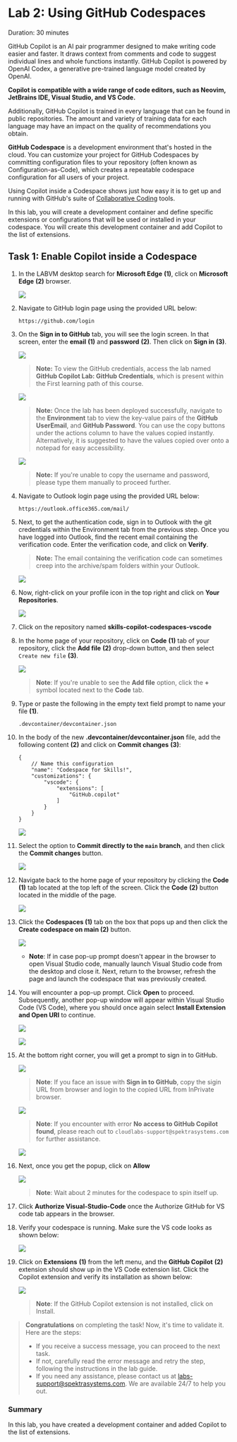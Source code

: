 #  Lab 2: Using GitHub Codespaces
Duration: 30 minutes

GitHub Copilot is an AI pair programmer designed to make writing code easier and faster. It draws context from comments and code to suggest individual lines and whole functions instantly. GitHub Copilot is powered by OpenAI Codex, a generative pre-trained language model created by OpenAI.

**Copilot is compatible with a wide range of code editors, such as Neovim, JetBrains IDE, Visual Studio, and VS Code.**

Additionally, GitHub Copilot is trained in every language that can be found in public repositories. The amount and variety of training data for each language may have an impact on the quality of recommendations you obtain.

**GitHub Codespace** is a development environment that's hosted in the cloud. You can customize your project for GitHub Codespaces by committing configuration files to your repository (often known as Configuration-as-Code), which creates a repeatable codespace configuration for all users of your project.

Using Copilot inside a Codespace shows just how easy it is to get up and running with GitHub's suite of [Collaborative Coding](https://github.com/features#features-collaboration) tools.

In this lab, you will create a development container and define specific extensions or configurations that will be used or installed in your codespace. You will create this development container and add Copilot to the list of extensions.

## Task 1: Enable Copilot inside a Codespace

1. In the LABVM desktop search for **Microsoft Edge** **(1)**, click on **Microsoft Edge** **(2)** browser.

   ![](../media/Edge.png)

1. Navigate to GitHub login page using the provided URL below:
   ```
   https://github.com/login
   ```
   
1. On the **Sign in to GitHub** tab, you will see the login screen. In that screen, enter the  **email** **(1)** and **password** **(2)**. Then click on **Sign in** **(3)**. 

   ![](../media/github-login.png)

    >**Note:** To view the GitHub credentials, access the lab named **GitHub Copilot Lab: GitHub Credentials**, which is present within the First learning path of this course.

      ![](../media/credsfile.png)

   >**Note:** Once the lab has been deployed successfully, navigate to the **Environment** tab to view the key-value pairs of the **GitHub UserEmail**, and **GitHub Password**. You can use the copy buttons under the actions column to have the values copied instantly. Alternatively, it is suggested to have the values copied over onto a notepad for easy accessibility. 

     ![](../media/envt12.png)

   >**Note:** If you're unable to copy the username and password, please type them manually to proceed further.
          
1. Navigate to Outlook login page using the provided URL below:
   ```
   https://outlook.office365.com/mail/
   ```
1. Next, to get the authentication code, sign in to Outlook with the git credentials within the Environment tab from the previous step. Once you have logged into Outlook, find the recent email containing the verification code. Enter the verification code, and click on **Verify**.
   
   >**Note:** The email containing the verification code can sometimes creep into the archive/spam folders within your Outlook.

   ![](../media/authgit.png)

1. Now, right-click on your profile icon in the top right and click on **Your Repositories**.
    
   ![](../media/l2.2.png)

1. Click on the repository named **skills-copilot-codespaces-vscode**

1. In the home page of your repository, click on **Code** **(1)** tab of your repository, click the **Add file** **(2)** drop-down button, and then select `Create new file` **(3)**.

    ![](../media/dp1u.png)

    >**Note**: If you're unable to see the **Add file** option, click the **+** symbol located next to the **Code** tab.
    
1. Type or paste the following in the empty text field prompt to name your file **(1)**.

   ```
   .devcontainer/devcontainer.json
   ```

1. In the body of the new **.devcontainer/devcontainer.json** file, add the following content **(2)** and click on **Commit changes** **(3)**:

   ```
   {
       // Name this configuration
       "name": "Codespace for Skills!",
       "customizations": {
           "vscode": {
               "extensions": [
                   "GitHub.copilot"
               ]
           }
       }
   }
   ```

   ![](../media/dp2.png)
   
1. Select the option to **Commit directly to the `main` branch**, and then click the **Commit changes** button.

    ![](../media/commit-file.png)

1. Navigate back to the home page of your repository by clicking the **Code** **(1)** tab located at the top left of the screen. Click the **Code** **(2)** button located in the middle of the page.

    ![](../media/dp3.png)

1. Click the **Codespaces (1)** tab on the box that pops up and then click the **Create codespace on main (2)** button.

    ![](../media/dp4.png)

     - **Note**: If in case pop-up prompt doesn't appear in the browser to open Visual Studio code, manually launch Visual Studio code from the desktop and close it. Next, return to the 
    browser, refresh the page and launch the codespace that was previously created.

1. You will encounter a pop-up prompt. Click **Open** to proceed. Subsequently, another pop-up window will appear within Visual Studio Code (VS Code), where you should once again select **Install Extension and Open URI** to continue.

   ![](../media/open.png)

   ![](../media/l2.png)

1. At the bottom right corner, you will get a prompt to sign in to GitHub.

   ![](../media/signingit.png)

   > **Note**: If you face an issue with **Sign in to GitHub**, copy the sigin URL from browser and login to the copied URL from InPrivate browser.
 
      ![](../media/private.png)

   > **Note**: If you encounter with error **No access to GitHub Copilot found**, please reach out to `cloudlabs-support@spektrasystems.com` for further assistance.
 
      ![](../media/3.png)

1. Next, once you get the popup, click on **Allow**

   ![](../media/allow.png)

   >**Note**: Wait about 2 minutes for the codespace to spin itself up.

1. Click **Authorize Visual-Studio-Code** once the Authorize GitHub for VS code tab appears in the browser.

1. Verify your codespace is running. Make sure the VS code looks as shown below:

   ![](../media/loaded-repo.png)

1. Click on **Extensions** **(1)** from the left menu, and the **GitHub Copilot** **(2)** extension should show up in the VS Code extension list. Click the Copilot extension and verify 
   its installation as shown below:

   ![](../media/verify-copilot.png)

   >**Note**: If the GitHub Copilot extension is not installed, click on Install.

<validation step="f627a3c6-3d8f-48d4-ae32-306c3ff40e00" />
   
> **Congratulations** on completing the task! Now, it's time to validate it. Here are the steps:
> - If you receive a success message, you can proceed to the next task.
> - If not, carefully read the error message and retry the step, following the instructions in the lab guide. 
> - If you need any assistance, please contact us at labs-support@spektrasystems.com. We are available 24/7 to help you out.

 
### Summary

In this lab, you have created a development container and added Copilot to the list of extensions.
